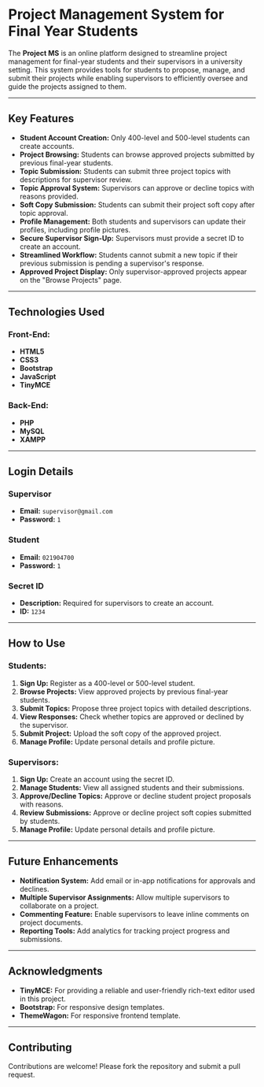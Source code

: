 # Project Management System for Final Year Students

The **Project MS** is an online platform designed to streamline project management for final-year students and their supervisors in a university setting. This system provides tools for students to propose, manage, and submit their projects while enabling supervisors to efficiently oversee and guide the projects assigned to them.

---

## Key Features

- **Student Account Creation:** Only 400-level and 500-level students can create accounts.
- **Project Browsing:** Students can browse approved projects submitted by previous final-year students.
- **Topic Submission:** Students can submit three project topics with descriptions for supervisor review.
- **Topic Approval System:** Supervisors can approve or decline topics with reasons provided.
- **Soft Copy Submission:** Students can submit their project soft copy after topic approval.
- **Profile Management:** Both students and supervisors can update their profiles, including profile pictures.
- **Secure Supervisor Sign-Up:** Supervisors must provide a secret ID to create an account.
- **Streamlined Workflow:** Students cannot submit a new topic if their previous submission is pending a supervisor's response.
- **Approved Project Display:** Only supervisor-approved projects appear on the "Browse Projects" page.

---

## Technologies Used

### Front-End:

- **HTML5**
- **CSS3**
- **Bootstrap**
- **JavaScript**
- **TinyMCE**

### Back-End:

- **PHP**
- **MySQL**
- **XAMPP**

---

## Login Details

### Supervisor

- **Email:** `supervisor@gmail.com`
- **Password:** `1`

### Student

- **Email:** `021904700`
- **Password:** `1`

### Secret ID

- **Description:** Required for supervisors to create an account.
- **ID:** `1234`

---

## How to Use

### Students:

1. **Sign Up:** Register as a 400-level or 500-level student.
2. **Browse Projects:** View approved projects by previous final-year students.
3. **Submit Topics:** Propose three project topics with detailed descriptions.
4. **View Responses:** Check whether topics are approved or declined by the supervisor.
5. **Submit Project:** Upload the soft copy of the approved project.
6. **Manage Profile:** Update personal details and profile picture.

### Supervisors:

1. **Sign Up:** Create an account using the secret ID.
2. **Manage Students:** View all assigned students and their submissions.
3. **Approve/Decline Topics:** Approve or decline student project proposals with reasons.
4. **Review Submissions:** Approve or decline project soft copies submitted by students.
5. **Manage Profile:** Update personal details and profile picture.

---

## Future Enhancements

- **Notification System:** Add email or in-app notifications for approvals and declines.
- **Multiple Supervisor Assignments:** Allow multiple supervisors to collaborate on a project.
- **Commenting Feature:** Enable supervisors to leave inline comments on project documents.
- **Reporting Tools:** Add analytics for tracking project progress and submissions.

---

## Acknowledgments

- **TinyMCE:** For providing a reliable and user-friendly rich-text editor used in this project.
- **Bootstrap:** For responsive design templates.
- **ThemeWagon:** For responsive frontend template.

---

## Contributing

Contributions are welcome! Please fork the repository and submit a pull request.
